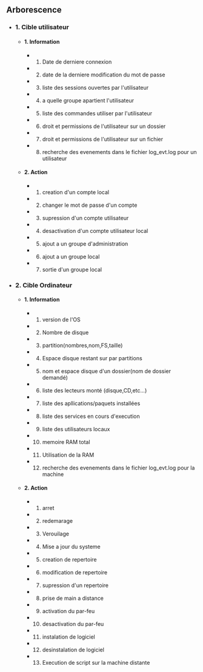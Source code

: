 ## Arborescence

- ### 1. Cible utilisateur 
  - #### 1. Information
    - 1. Date de derniere connexion
    - 2. date de la derniere modification du mot de passe
    - 3. liste des sessions ouvertes par l'utilisateur
    - 4. a quelle groupe apartient l'utilisateur
    - 5. liste des commandes utiliser par l'utilisateur
    - 6. droit et permissions de l'utilisateur sur un dossier 
    - 7. droit et permissions de l'utilisateur sur un fichier
    - 8. recherche des evenements dans le fichier log_evt.log pour un utilisateur

  - #### 2. Action
    - 1. creation d'un compte local
    - 2. changer le mot de passe d'un compte
    - 3. supression d'un compte utilisateur
    - 4. desactivation d'un compte utilisateur local
    - 5. ajout a un groupe d'administration
    - 6. ajout a un groupe local
    - 7. sortie d'un groupe local

- ### 2. Cible Ordinateur
  - #### 1. Information
    - 1. version de l'OS
    - 2. Nombre de disque
    - 3. partition(nombres,nom,FS,taille)
    - 4. Espace disque restant sur par partitions
    - 5. nom et espace disque d'un dossier(nom de dossier demandé)
    - 6. liste des lecteurs monté (disque,CD,etc...)
    - 7. liste des apllications/paquets installées
    - 8. liste des services en cours d'execution
    - 9. liste des utilisateurs locaux
    - 10. memoire RAM total
    - 11. Utilisation de la RAM
    - 12. recherche des evenements dans le fichier log_evt.log pour la machine

  - #### 2. Action
    - 1. arret
    - 2. redemarage
    - 3. Verouilage
    - 4. Mise a jour du systeme
    - 5. creation de repertoire
    - 6. modification de repertoire
    - 7. supression d'un repertoire
    - 8. prise de main a distance
    - 9. activation du par-feu
    - 10. desactivation du par-feu
    - 11. instalation de logiciel
    - 12. desinstalation de logiciel
    - 13. Execution de script sur la machine distante
